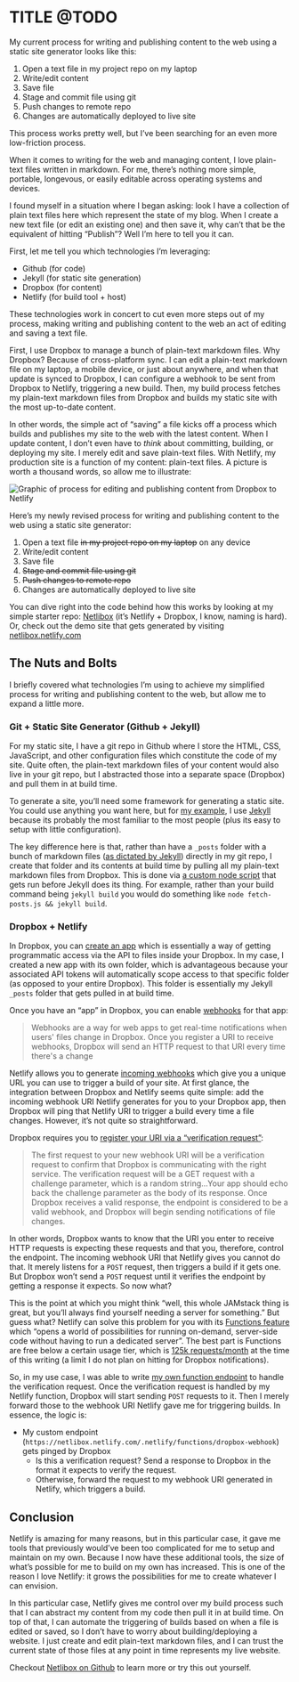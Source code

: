 # TITLE @TODO

My current process for writing and publishing content to the web using a static site generator looks like this:

1. Open a text file in my project repo on my laptop
2. Write/edit content
3. Save file
4. Stage and commit file using git
5. Push changes to remote repo
6. Changes are automatically deployed to live site

This process works pretty well, but I’ve been searching for an even more low-friction process. 

When it comes to writing for the web and managing content, I love plain-text files written in markdown. For me, there’s nothing more simple, portable, longevous, or easily editable across operating systems and devices. 

I found myself in a situation where I began asking: look I have a collection of plain text files here which represent the state of my blog. When I create a new text file (or edit an existing one) and then save it, why can’t that be the equivalent of hitting “Publish”? Well I’m here to tell you it can.

First, let me tell you which technologies I’m leveraging:

- Github (for code)
- Jekyll (for static site generation)
- Dropbox (for content)
- Netlify (for build tool + host)

These technologies work in concert to cut even more steps out of my process, making writing and publishing content to the web an act of editing and saving a text file.

First, I use Dropbox to manage a bunch of plain-text markdown files. Why Dropbox? Because of cross-platform sync. I can edit a plain-text markdown file on my laptop, a mobile device, or just about anywhere, and when that update is synced to Dropbox, I can configure a webhook to be sent from Dropbox to Netlify, triggering a new build. Then, my build process fetches my plain-text markdown files from Dropbox and builds my static site with the most up-to-date content.

In other words, the simple act of “saving” a file kicks off a process which builds and publishes my site to the web with the latest content. When I update content, I don’t even have to *think* about committing, building, or deploying my site. I merely edit and save plain-text files. With Netlify, my production site is a function of my content: plain-text files. A picture is worth a thousand words, so allow me to illustrate:

![Graphic of process for editing and publishing content from Dropbox to Netlify](https://i.imgur.com/SNXUKF5.png)

Here’s my newly revised process for writing and publishing content to the web using a static site generator:

1. Open a text file ~~in my project repo on my laptop~~ on any device
2. Write/edit content
3. Save file
4. ~~Stage and commit file using git~~
5. ~~Push changes to remote repo~~
6. Changes are automatically deployed to live site

You can dive right into the code behind how this works by looking at my simple starter repo: [Netlibox](https://github.com/jimniels/netlibox) (it’s Netlify + Dropbox, I know, naming is hard). Or, check out the demo site that gets generated by visiting [netlibox.netlify.com](https://netlibox.netlify.com)

## The Nuts and Bolts

I briefly covered what technologies I’m using to achieve my simplified process for writing and publishing content to the web, but allow me to expand a little more. 

### Git + Static Site Generator (Github + Jekyll)

For my static site, I have a git repo in Github where I store the HTML, CSS, JavaScript, and other configuration files which constitute the code of my site. Quite often, the plain-text markdown files of your content would also live in your git repo, but I abstracted those into a separate space (Dropbox) and pull them in at build time.

To generate a site, you’ll need some framework for generating a static site. You could use anything you want here, but for [my example](https://github.com/jimniels/netlibox), I use [Jekyll](https://jekyllrb.com) because its probably the most familiar to the most people (plus its easy to setup with little configuration).

The key difference here is that, rather than have a `_posts` folder with a bunch of markdown files ([as dictated by Jekyll]((https://jekyllrb.com/docs/posts/))) directly in my git repo, I create that folder and its contents at build time by pulling all my plain-text markdown files from Dropbox. This is done via [a custom node script](https://github.com/jimniels/netlibox/blob/master/scripts/get-posts-from-dropbox.js) that gets run before  Jekyll does its thing. For example, rather than your build command being `jekyll build` you would do something like `node fetch-posts.js && jekyll build`.

### Dropbox + Netlify

In Dropbox, you can [create an app](https://www.dropbox.com/developers/apps/create) which is essentially a way of getting programmatic access via the API to files inside your Dropbox. In my case, I created a new app with its own folder, which is advantageous because your associated API tokens will automatically scope access to that specific folder (as opposed to your entire Dropbox). This folder is essentially my Jekyll `_posts` folder that gets pulled in at build time.

Once you have an “app” in Dropbox, you can enable [webhooks](https://www.dropbox.com/developers/reference/webhooks) for that app:

> Webhooks are a way for web apps to get real-time notifications when users' files change in Dropbox.
> Once you register a URI to receive webhooks, Dropbox will send an HTTP request to that URI every time there's a change

Netlify allows you to generate [incoming webhooks](https://www.netlify.com/docs/webhooks/#incoming-webhooks) which give you a unique URL you can use to trigger a build of your site. At first glance, the integration between Dropbox and Netlify seems quite simple: add the incoming webhook URI Netlify generates for you to your Dropbox app, then Dropbox will ping that Netlify URI to trigger a build every time a file changes. However, it’s not quite so straightforward.

Dropbox requires you to [register your URI via a “verification request”](https://www.dropbox.com/developers/reference/webhooks#documentation):

> The first request to your new webhook URI will be a verification request to confirm that Dropbox is communicating with the right service.
> The verification request will be a GET request with a challenge parameter, which is a random string...Your app should echo back the challenge parameter as the body of its response. Once Dropbox receives a valid response, the endpoint is considered to be a valid webhook, and Dropbox will begin sending notifications of file changes.

In other words, Dropbox wants to know that the URI you enter to receive HTTP requests is expecting these requests and that you, therefore, control the endpoint. The incoming webhook URI that Netlify gives you cannot do that. It merely listens for a `POST` request, then triggers a build if it gets one. But Dropbox won’t send a `POST` request until it verifies the endpoint by getting a response it expects. So now what? 

This is the point at which you might think “well, this whole JAMstack thing is great, but you’ll always find yourself needing a server for something.” But guess what? Netlify can solve this problem for you with its [Functions feature](https://www.netlify.com/docs/functions/) which “opens a world of possibilities for running on-demand, server-side code without having to run a dedicated server”. The best part is Functions are free below a certain usage tier, which is [125k requests/month](https://www.netlify.com/pricing/) at the time of this writing (a limit I do not plan on hitting for Dropbox notifications).

So, in my use case, I was able to write [my own function endpoint](https://github.com/jimniels/netlibox/blob/master/src/_netlify-functions/dropbox-webhook.js) to handle the verification request. Once the verification request is handled by my Netlify function, Dropbox will start sending `POST` requests to it. Then I merely forward those to the webhook URI Netlify gave me for triggering builds. In essence, the logic is:

- My custom endpoint (`https://netlibox.netlify.com/.netlify/functions/dropbox-webhook`) gets pinged by Dropbox
	- Is this a verification request? Send a response to Dropbox in the format it expects to verify the request.
	- Otherwise, forward the request to my webhook URI generated in Netlify, which triggers a build.

## Conclusion

Netlify is amazing for many reasons, but in this particular case, it gave me tools that previously would’ve been too complicated for me to setup and maintain on my own. Because I now have these additional tools, the size of what’s possible for me to build on my own has increased. This is one of the reason I love Netlify: it grows the possibilities for me to create whatever I can envision.

In this particular case, Netlify gives me control over my build process such that I can abstract my content from my code then pull it in at build time. On top of that, I can automate the triggering of builds based on when a file is edited or saved, so I don’t have to worry about building/deploying a website. I just create and edit plain-text markdown files, and I can trust the current state of those files at any point in time represents my live website.

Checkout [Netlibox on Github](https://github.com/jimniels/netlibox) to learn more or try this out yourself.


